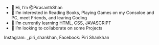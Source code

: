 - 👋 Hi, I’m @PirasanthShan
- 👀 I’m interested in Reading Books, Playing Games on my Consoloe and PC, meet Friends, and learing Coding
- 🌱 I’m currently learning HTML, CSS, JAVASCRIPT
- 💞️ I’m looking to collaborate on some Projects

Instagram: _piri_shankhan,
Facebook: Piri Shankhan

<!---
PirasanthShan/PirasanthShan is a ✨ special ✨ repository because its `README.md` (this file) appears on your GitHub profile.
You can click the Preview link to take a look at your changes.
--->
